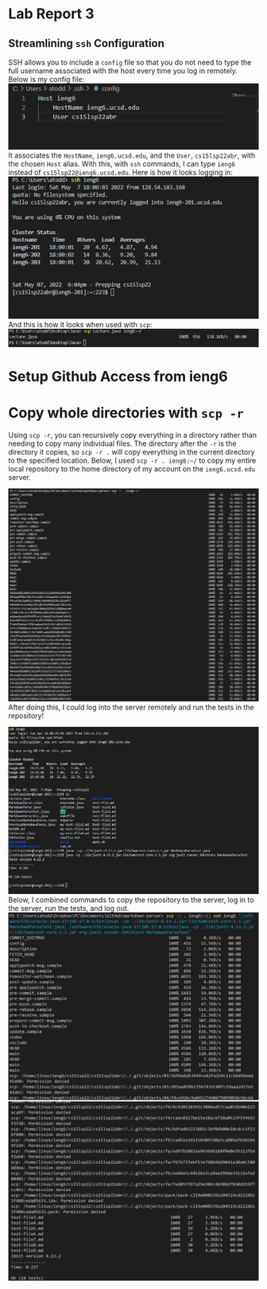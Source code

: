 # Lab Report 3
## Streamlining ```ssh``` Configuration
SSH allows you to include a ```config``` file so that you do not need to type the full username associated with the host every time you log in remotely. Below is my config file:
![file](configChange.png)
It associates the ```HostName```, ```ieng6.ucsd.edu```, and the ```User```, ```cs15lsp22abr```, with the chosen ```Host``` alias. With this, with ```ssh``` commands, I can type ```ieng6``` instead of ```cs15lsp22@ieng6.ucsd.edu```. Here is how it looks logging in:
![login](Login.png)
And this is how it looks when used with ```scp```:
![copy](copying.png)
# Setup Github Access from ieng6
# Copy whole directories with ```scp -r```

Using ```scp -r```, you can recursively copy everything in a directory rather than needing to copy many individual files. The directory after the ```-r``` is the directory it copies, so ```scp -r .``` will copy everything in the current directory to the specified location. Below, I used ```scp -r . ieng6:~/``` to copy my entire local repository to the home directory of my account on the ```ieng6.ucsd.edu``` server.

![copying repo](copyingrepo.png)
After doing this, I could log into the server remotely and run the tests in the repository!

![running](runningTests.png)
Below, I combined commands to copy the repository to the server, log in to the server, run the tests, and log out.
![copying repo and running](SuccessfulCopy1.png)
![copying repo and running](SuccessfulCopy2.png)


